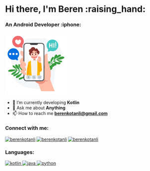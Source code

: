 <h1> Hi there, I'm Beren :raising_hand: </h1> 
<h3> An Android Developer :iphone: </h3>

  <img src="./welcome.gif" 
  alt="gif" 
  height="200"
  width="200" />
  
- 🌱 I’m currently developing **Kotlin**
- 💬 Ask me about **Anything**
- 📫 How to reach me **berenkotanli@gmail.com**

<h3 align="left">Connect with me:</h3>
<p align="left">
  <a href="https://www.linkedin.com/in/berenkotanli/" target="blank"
    ><img
      align="center"
      src="https://velanovascular.com/wp-content/uploads/2020/06/LinkedIn.png"
      alt="berenkotanli"
      height="30"
      width="30"
  /></a>
  <a href="https://www.instagram.com/berenkotanli/" target="blank"
    ><img
      align="center"
      src="https://upload.wikimedia.org/wikipedia/commons/thumb/e/e7/Instagram_logo_2016.svg/1200px-Instagram_logo_2016.svg.png"
      alt="berenkotanli"
      height="30"
      width="30"
  /></a>
  <a href="https://www.hackerrank.com/berenkotanli" target="blank"
    ><img
      align="center"
      src="https://cdn3.iconfinder.com/data/icons/logos-and-brands-adobe/512/160_Hackerrank-512.png"
      alt="berenkotanli"
      height="30"
      width="30"
  /></a>
</p>

<h3 align="left">Languages:</h3>
<p align="left">
  <a href="https://kotlinlang.org/" target="_blank">
    <img
      src="https://www.logo.wine/a/logo/Kotlin_(programming_language)/Kotlin_(programming_language)-Logo.wine.svg"
      alt="kotlin"
      width="40"
      height="40"
    /> </a
  >
  <a href="https://www.java.com/tr/" target="_blank">
    <img
      src="https://www.vectorlogo.zone/logos/java/java-icon.svg"
      alt="java"
      width="40"
      height="40"
    /> </a
  >
  <a href="https://www.python.org/"
    target="_blank"
  >
    <img
      src="https://www.vectorlogo.zone/logos/python/python-icon.svg"
      alt="python"
      width="40"
      height="40"
    />
  </a>

</p>
